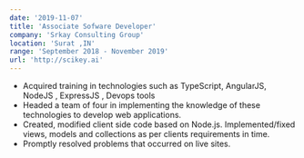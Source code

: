 ```yaml
---
date: '2019-11-07'
title: 'Associate Sofware Developer'
company: 'Srkay Consulting Group'
location: 'Surat ,IN'
range: 'September 2018 - November 2019'
url: 'http://scikey.ai'
---
```


- Acquired training in technologies such as TypeScript, AngularJS, NodeJS , ExpressJS , Devops tools
- Headed a team of four in implementing the knowledge of these technologies to develop web applications.
- Created, modified client side code based on Node.js. Implemented/fixed views, models and collections as per clients requirements in time.
- Promptly resolved problems that occurred on live sites.
